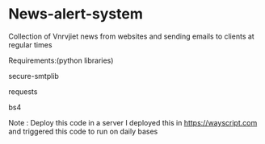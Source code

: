 # News-alert-system
Collection of Vnrvjiet news from websites and sending emails to clients at regular times

Requirements:(python libraries)

secure-smtplib

requests

bs4

Note : Deploy this code in a server I deployed this in  https://wayscript.com and triggered this code to run on daily bases 
